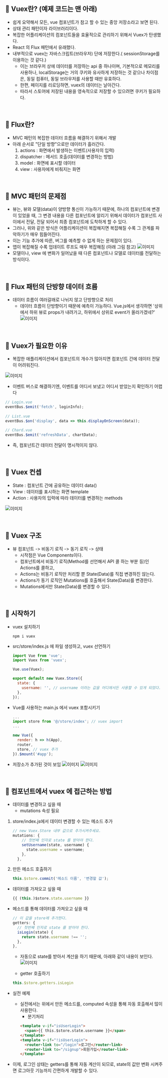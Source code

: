 📌 Vuex란? (예제 코드는 맨 아래)
-
* 쉽게 요약해서 모든, vue 컴포넌트가 참고 할 수 있는 중앙 저장소라고 보면 된다.
* 상태 관리 패턴이자 라이브러리이다.
* 복잡한 어플리케이션의 컴포넌트들을 효율적으로 관리하기 위해서 Vuex가 탄생했다.
* React 의 Flux 패턴에서 유래했다.
* 내부적으로 vuex는 자바스크립트(브라우저) 단에 저장한다.( sessionStorage를 이용하는 것 같다.) 
    * 이는 브라우저 상에 데이터를 저장하는 api 중 하나이며, 기본적으로 메모리를 사용하나, localStorage는 거의 쿠키와 유사하게 저장하는 것 같으나 차이점은, 동일 컴퓨터, 동일 브라우저를 사용할 때만 유효하다.
    * 한편, 페이지를 리로딩하면, vuex의 데이터는 날아간다.
    * 따라서 스토어에 저장된 내용을 영속적으로 저장할 수 있으려면 쿠키가 필요하다.
    
<br/>


📌 Flux란?
-
* MVC 패턴의 복잡한 데이터 흐름을 해결하기 위해서 개발
* 아래 순서로 "단일 방향"으로만 데이터가 흘러간다.
    1. actions : 화면에서 발생하는 이벤트(사용자의 입력)
    2. dispatcher : 메서드 호출(데이터를 변경하는 방법)
    3. model : 화면에 표시할 데이터
    4. view : 사용자에게 비춰지는 화면
   

<br/>

📌 MVC 패턴의 문제점
-
* 뷰는, 뷰와 모델(data)이 양방향 통신이 가능하기 때문에, 하나의 컴포넌트에 변경이 있었을 때, 그 변경 내용을 다른 컴포넌트에 알리기 위해서 데이터가 컴포넌트 사이에서 전달, 전달 되어서 최종 컴포넌트에 도착하게 할 수 있다.
* 그러나, 위와 같은 방식은 어플리케이션이 복잡해지면 복잡해질 수록 그 관계를 파악하기가 매우 힘들어진다.
* 이는 기능 추가에 따른, 버그를 예측할 수 없게 하는 문제점이 있다.
* 앱이 복잡해질 수록 업데이트 루프도 매우 복잡해짐 (아래 그림 참고)
![이미지](./img/2_2.png)
* 모델이나, view 에 변화가 일어났을 때 다른 컴포넌트나 모델로 데이터를 전달하는 방식이다.


<br/>

📌 Flux 패턴의 단방향 데이터 흐름
-
* 데이터 흐름이 여러갈래로 나뉘지 않고 단방향으로 처리
    * 데이터 흐름이 단방향이기 때문에 예측이 가능하다. Vue.js에서 생각하면 '상위에서 하위 뷰로 props가 내려가고, 하위에서 상위로 event가 올라가겠네?'
![이미지](./img/2_3.png)


<br/>

📌 Vuex가 필요한 이유
-
* 복잡한 애플리케이션에서 컴포넌트의 개수가 많아지면 컴포넌트 간에 데이터 전달이 어려워진다.

![이미지](./img/2_4.png)

* 이벤트 버스로 해결하기엔, 이벤트를 어디서 보냈고 어디서 받았는지 확인하기 어렵다
```javascript
// Login.vue
eventBus.$emit('fetch', loginInfo);
​
// List.vue
eventBus.$on('display', data => this.displayOnScreen(data));
​
// Chard.vue
eventBus.$emit('refreshData', chartData);

```
* 즉, 컴포넌트간 데이터 전달이 명시적이지 않다.


<br/>

📌 Vuex 컨셉
-
* State : 컴포넌트 간에 공유하는 데이터 data()
* View : 데이터를 표시하는 화면 template
* Action : 사용자의 입력에 따라 데이터를 변경하는 methods

![이미지](./img/2_5.png)


<br/>


📌 Vuex 구조
-
* 뷰 컴포넌트 -> 비동기 로직 -> 동기 로직 -> 상태
    * 시작점은 Vue Components이다.
    * 컴포넌트에서 비동기 로직(Method를 선언해서 API 콜 하는 부분 등)인 Actions를 콜하고,
    * Actions는 비동기 로직만 처리할 뿐 State(Data)를 직접 변경하진 않는다.
    * Actions가 동기 로직인 Mutations를 호출해서 State(Data)를 변경한다.
    * Mutations에서만 State(Data)를 변경할 수 있다.
  

<br/>
  

📌 시작하기
-
* vuex 설치하기
    ```text
    npm i vuex
    ```
* src/store/index.js 에 파일 생성하고, vuex 선언하기
    ```javascript
    import Vue from 'vue';
    import Vuex from 'vuex';
    
    Vue.use(Vuex);
    
    export default new Vuex.Store({
      state: {
        username: '', // username 이라는 값을 어디에서든 사용할 수 있게 되었다.
      },
    });
    ```

* Vue를 사용하는 main.js 에서 vuex 포함시키기
    ```javascript
    ...
    import store from '@/store/index'; // vuex import
    ...
  
    new Vue({
      render: h => h(App),
      router,
      store, // vuex 추가
    }).$mount('#app');
    ```

* 저장소가 추가된 것이 보임
![이미지](./img/2_7.png)
![이미지](./img/2_8.png)


<br/>

📌 컴포넌트에서 vuex 에 접근하는 방법
-
* 데이터를 변경하고 싶을 때
    * mutations 속성 필요

1. store/index.js에서 데이터 변경할 수 있는 메소드 추가
    ```javascript
    // new Vuex.Store 내부 값으로 추가시켜주세요.
    mutations: {
        // 첫번째 인자로 state 를 받아야 한다.
        setUsername(state, username) {
          state.username = username;
        },
      },
    ```
2. 만든 메소드 호출하기
    ```javascript
    this.$store.commit('메소드 이름', '변경할 값');
    ```

* 데이터를 가져오고 싶을 때
    ```javascript
    {{ (this.)$store.state.username }}
    ```
* 메소드를 통해 데이터를 가져오고 싶을 때
    ```javascript
    // 이 값을 store에 추가한다.
    getters: {
      // 첫번째 인자로 state 를 받아야 한다.
      isLogin(state) {
        return state.username !== '';
      },
    },
    ```
    * 자동으로  state를 받아서 계산을 하기 때문에, 아래와 같이 내용이 보인다.
    ![이미지](./img/2_9.png)
    
    * getter 호출하기
    ```javascript
    this.$store.getters.isLogin
    ```

* 실전 예제
    * 실전에서는 위에서 만든 메소드를, computed 속성을 통해 자동 호출해서 많이 사용한다.
        * 분기처리
        ```html
        <template v-if="isUserLogin">
          <span>{{ this.$store.state.username }}</span>
        </template>
        <template v-if="!isUserLogin">
          <router-link to="/login">로그인</router-link>
          <router-link to="/signup">회원가입</router-link>
        </template>
        ```

* 이제, 로그인 상태는 getters를 통해 자동 계산이 되므로, state의 값만 변화 시켜주면 로그아웃 기능까지 간편하게 개발할 수 있다.

    
    
    
